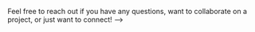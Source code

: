 <!-- ## Hi there 👋 -->

<!--
**Sylvan54/Sylvan54** is a ✨ _special_ ✨ repository because its `README.md` (this file) appears on your GitHub profile.

Here are some ideas to get you started:

- 🔭 I’m currently working on ...
- 🌱 I’m currently learning ...
- 👯 I’m looking to collaborate on ...
- 🤔 I’m looking for help with ...
- 💬 Ask me about ...
- 📫 How to reach me: ...
- 😄 Pronouns: ...
- ⚡ Fun fact: ...
-->

<!-- ## About Me -->

<!-- ## Skills -->

<!-- ## Contact Me

- **GitHub:** [Sylvan54](https://github.com/Sylvan54)
<!-- - **LinkedIn:** [Your LinkedIn Profile](https://www.linkedin.com/in/your-profile)
- **Email:** your.email@example.com -->

Feel free to reach out if you have any questions, want to collaborate on a project, or just want to connect! -->

<!-- ![Sylvan54's GitHub Stats](https://github-readme-stats.vercel.app/api?username=Sylvan54&show_icons=true&theme=radical)

![Top Langs](https://github-readme-stats.vercel.app/api/top-langs/?username=Sylvan54&layout=compact&theme=radical) -->


